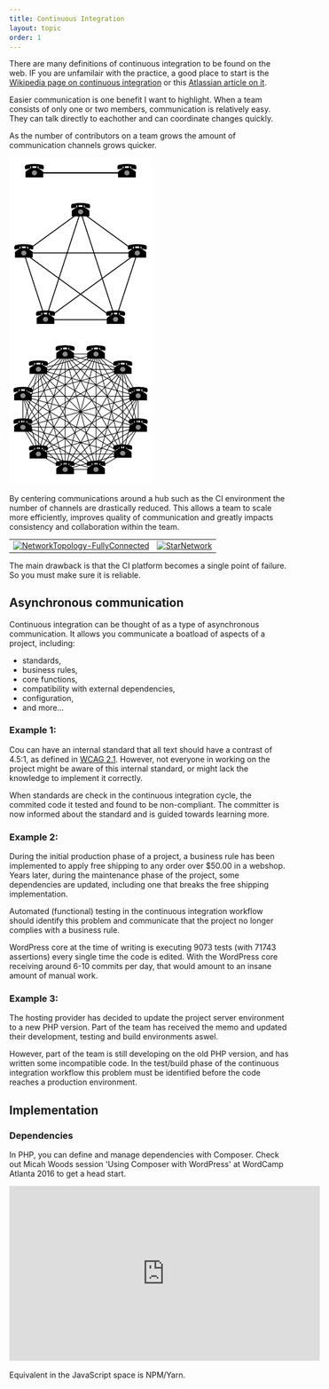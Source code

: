 ```yaml
---
title: Continuous Integration
layout: topic
order: 1
---
```


There are many definitions of continuous integration to be found on the web. IF you are unfamilair with the practice, a good place to start is the [Wikipedia page on continuous integration](https://en.wikipedia.org/wiki/Continuous_integration) or this [Atlassian article on it](https://www.atlassian.com/continuous-delivery/continuous-integration).

Easier communication is one benefit I want to highlight. When a team consists of only one or two members, communication is relatively easy. They can talk directly to eachother and can coordinate changes quickly.

As the number of contributors on a team grows the amount of communication channels grows quicker.

<a title="Woody993 at English Wikipedia / CC0" href="https://commons.wikimedia.org/wiki/File:Metcalfe-Network-Effect.svg"><img width="256" alt="Metcalfe Network Effect" src="/assets/network-effect.svg"></a>

By centering communications around a hub such as the CI environment the number of channels are drastically reduced. This allows a team to scale more efficiently, improves quality of communication and greatly impacts consistency and collaboration within the team.
<table>
    <tr>
        <td>
            <a title="Originally User:Foobaz / Public domain" href="https://commons.wikimedia.org/wiki/File:NetworkTopology-FullyConnected.svg"><img width="256" alt="NetworkTopology-FullyConnected" src="https://upload.wikimedia.org/wikipedia/commons/thumb/0/0f/NetworkTopology-FullyConnected.svg/256px-NetworkTopology-FullyConnected.svg.png"></a>
        </td>
        <td><a title="GW_Simulations / Public domain" href="https://commons.wikimedia.org/wiki/File:StarNetwork.svg"><img width="256" alt="StarNetwork" src="https://upload.wikimedia.org/wikipedia/commons/thumb/d/d0/StarNetwork.svg/256px-StarNetwork.svg.png"></a>
        </td>
    </tr>
</table>

The main drawback is that the CI platform becomes a single point of failure. So you must make sure it is reliable.

## Asynchronous communication 

Continuous integration can be thought of as a type of asynchronous communication. It allows you communicate a boatload of aspects of a project, including:

- standards,
- business rules,
- core functions,
- compatibility with external dependencies,
- configuration,
- and more...

### Example 1: 
Cou can have an internal standard that all text should have a contrast of 4.5:1, as defined in [WCAG 2.1](https://www.w3.org/TR/WCAG21/). However, not everyone in working on the project might be aware of this internal standard, or might lack the knowledge to implement it correctly. 

When standards are check in the continuous integration cycle, the commited code it tested and found to be non-compliant. The committer is now informed about the standard and is guided towards learning more.

### Example 2:
During the initial production phase of a project, a business rule has been implemented to apply free shipping to any order over $50.00 in a webshop. Years later, during the maintenance phase of the project, some dependencies are updated, including one that breaks the free shipping implementation.

Automated (functional) testing in the continuous integration workflow should identify this problem and communicate that the project no longer complies with a business rule.

WordPress core at the time of writing is executing 9073 tests (with 71743 assertions) every single time the code is edited. With the WordPress core receiving around 6-10 commits per day, that would amount to an insane amount of manual work. 

### Example 3:
The hosting provider has decided to update the project server environment to a new PHP version. Part of the team has received the memo and updated their development, testing and build environments aswel.

However, part of the team is still developing on the old PHP version, and has written some incompatible code. In the test/build phase of the continuous integration workflow this problem must be identified before the code reaches a production environment.

## Implementation

### Dependencies

In PHP, you can define and manage dependencies with Composer. Check out Micah Woods session 'Using Composer with WordPress' at WordCamp Atlanta 2016 to get a head start.

<iframe width="560" height="315" src="https://videopress.com/embed/Bl8kfVyj" frameborder="0" allowfullscreen></iframe>

<br />

Equivalent in the JavaScript space is NPM/Yarn.
